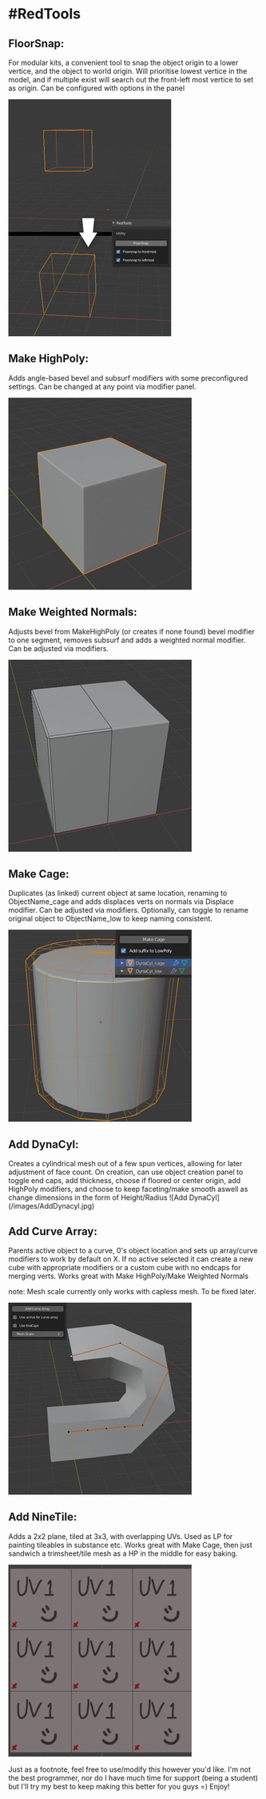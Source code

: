 <H1>#RedTools</H1>

<H2>FloorSnap:</H2>
For modular kits, a convenient tool to snap the object origin to a lower vertice, and the object to world origin. Will prioritise lowest vertice in the model, and if multiple exist will search out the front-left most vertice to set as origin. Can be configured with options in the panel

![FloorSnap](/images/FloorSnap.jpg)

<H2>Make HighPoly:</H2>
Adds angle-based bevel and subsurf modifiers with some preconfigured settings. Can be changed at any point via modifier panel.

![Make HighPoly](/images/MakeHP.jpg)

<H2>Make Weighted Normals:</H2>
Adjusts bevel from MakeHighPoly (or creates if none found) bevel modifier to one segment, removes subsurf and adds a weighted normal modifier. Can be adjusted via modifiers.

![Make Weighted Normals](/images/MakeWN.jpg)

<H2>Make Cage:</H2>
Duplicates (as linked) current object at same location, renaming to ObjectName_cage and adds displaces verts on normals via Displace modifier. Can be adjusted via modifiers. Optionally, can toggle to rename original object to ObjectName_low to keep naming consistent.

![Make Cage](/images/MakeCage.jpg)

<H2>Add DynaCyl:</H2>
Creates a cylindrical mesh out of a few spun vertices, allowing for later adjustment of face count. On creation, can use object creation panel to toggle end caps, add thickness, choose if floored or center origin, add HighPoly modifiers, and choose to keep faceting/make smooth aswell as change dimensions in the form of Height/Radius
![Add DynaCyl](/images/AddDynacyl.jpg)

<H2>Add Curve Array:</H2>
Parents active object to a curve, 0's object location and sets up array/curve modifiers to work by default on X. If no active selected it can create a new cube with appropriate modifiers or a custom cube with no endcaps for merging verts. Works great with Make HighPoly/Make Weighted Normals

note: Mesh scale currently only works with capless mesh. To be fixed later.

![Add Curve Array](/images/AddCurveArray.jpg)

<H2>Add NineTile:</H2>
Adds a 2x2 plane, tiled at 3x3, with overlapping UVs. Used as LP for painting tileables in substance etc. Works great with Make Cage, then just sandwich a trimsheet/tile mesh as a HP in the middle for easy baking.

![AddNineTile](/images/AddNineTile.jpg)

Just as a footnote, feel free to use/modify this however you'd like. I'm not the best programmer, nor do I have much time for support (being a student) but I'll try my best to keep making this better for you guys =) Enjoy!
